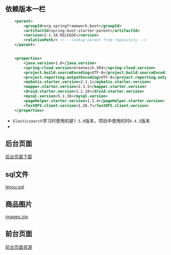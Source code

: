 ## 依赖版本一栏

```xml
    <parent>
        <groupId>org.springframework.boot</groupId>
        <artifactId>spring-boot-starter-parent</artifactId>
        <version>2.1.10.RELEASE</version>
        <relativePath/> <!-- lookup parent from repository -->
    </parent>


    <properties>
        <java.version>1.8</java.version>
        <spring-cloud.version>Greenwich.SR4</spring-cloud.version>
        <project.build.sourceEncoding>UTF-8</project.build.sourceEncoding>
        <project.reporting.outputEncoding>UTF-8</project.reporting.outputEncoding>
        <mybatis.starter.version>2.1.1</mybatis.starter.version>
        <mapper.starter.version>2.1.5</mapper.starter.version>
        <druid.starter.version>1.1.10</druid.starter.version>
        <mysql.version>5.1.38</mysql.version>
        <pageHelper.starter.version>1.2.4</pageHelper.starter.version>
        <fastDFS.client.version>1.26.7</fastDFS.client.version>
    </properties>
```

- `Elasticsearch`学习时使用的是`7.5.0`版本，项目中使用的时`6.4.3`版本
- 

## 后台页面

[后台页面下载](/myNote/project/leyoumall/assets/leyou-manage-web.tar.gz ':ignore')



## sql文件

[leyou.sql](/myNote/project/leyoumall/assets/leyou.sql ':ignore')



## 商品图片

[images.zip](https://www.lanzous.com/i7vc6ub)



## 前台页面

[前台页面资源](/myNote/project/leyoumall/assets/leyou-portal.zip ':ignore')